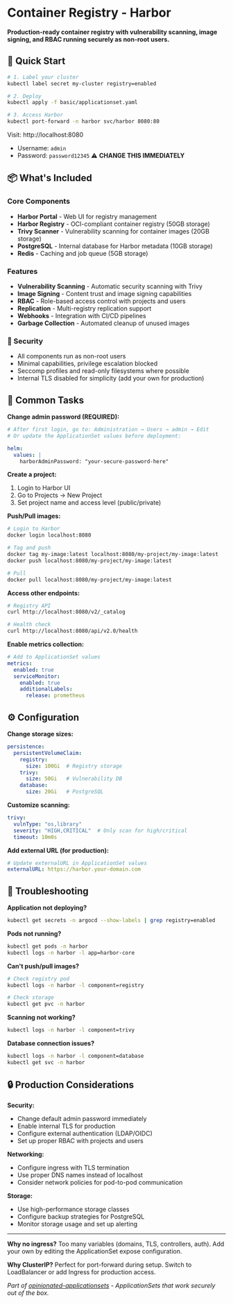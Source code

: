 # Container Registry - Harbor

**Production-ready container registry with vulnerability scanning, image signing, and RBAC running securely as non-root users.**

## 🚀 Quick Start

```bash
# 1. Label your cluster
kubectl label secret my-cluster registry=enabled

# 2. Deploy
kubectl apply -f basic/applicationset.yaml

# 3. Access Harbor
kubectl port-forward -n harbor svc/harbor 8080:80
```

Visit: http://localhost:8080
- Username: `admin`
- Password: `password12345` ⚠️ **CHANGE THIS IMMEDIATELY**

## 📦 What's Included

### **Core Components**
- **Harbor Portal** - Web UI for registry management
- **Harbor Registry** - OCI-compliant container registry (50GB storage)
- **Trivy Scanner** - Vulnerability scanning for container images (20GB storage)
- **PostgreSQL** - Internal database for Harbor metadata (10GB storage)
- **Redis** - Caching and job queue (5GB storage)

### **Features**
- **Vulnerability Scanning** - Automatic security scanning with Trivy
- **Image Signing** - Content trust and image signing capabilities
- **RBAC** - Role-based access control with projects and users
- **Replication** - Multi-registry replication support
- **Webhooks** - Integration with CI/CD pipelines
- **Garbage Collection** - Automated cleanup of unused images

### **🔐 Security**
- All components run as non-root users
- Minimal capabilities, privilege escalation blocked
- Seccomp profiles and read-only filesystems where possible
- Internal TLS disabled for simplicity (add your own for production)

## 🔧 Common Tasks

**Change admin password (REQUIRED):**
```bash
# After first login, go to: Administration → Users → admin → Edit
# Or update the ApplicationSet values before deployment:
```
```yaml
helm:
  values: |
    harborAdminPassword: "your-secure-password-here"
```

**Create a project:**
1. Login to Harbor UI
2. Go to Projects → New Project
3. Set project name and access level (public/private)

**Push/Pull images:**
```bash
# Login to Harbor
docker login localhost:8080

# Tag and push
docker tag my-image:latest localhost:8080/my-project/my-image:latest
docker push localhost:8080/my-project/my-image:latest

# Pull
docker pull localhost:8080/my-project/my-image:latest
```

**Access other endpoints:**
```bash
# Registry API
curl http://localhost:8080/v2/_catalog

# Health check
curl http://localhost:8080/api/v2.0/health
```

**Enable metrics collection:**
```yaml
# Add to ApplicationSet values
metrics:
  enabled: true
  serviceMonitor:
    enabled: true
    additionalLabels:
      release: prometheus
```

## ⚙️ Configuration

**Change storage sizes:**
```yaml
persistence:
  persistentVolumeClaim:
    registry:
      size: 100Gi  # Registry storage
    trivy:
      size: 50Gi   # Vulnerability DB
    database:
      size: 20Gi   # PostgreSQL
```

**Customize scanning:**
```yaml
trivy:
  vulnType: "os,library"
  severity: "HIGH,CRITICAL"  # Only scan for high/critical
  timeout: 10m0s
```

**Add external URL (for production):**
```yaml
# Update externalURL in ApplicationSet values
externalURL: https://harbor.your-domain.com
```

## 🐛 Troubleshooting

**Application not deploying?**
```bash
kubectl get secrets -n argocd --show-labels | grep registry=enabled
```

**Pods not running?**
```bash
kubectl get pods -n harbor
kubectl logs -n harbor -l app=harbor-core
```

**Can't push/pull images?**
```bash
# Check registry pod
kubectl logs -n harbor -l component=registry

# Check storage
kubectl get pvc -n harbor
```

**Scanning not working?**
```bash
kubectl logs -n harbor -l component=trivy
```

**Database connection issues?**
```bash
kubectl logs -n harbor -l component=database
kubectl get svc -n harbor
```

## 🔒 Production Considerations

**Security:**
- Change default admin password immediately
- Enable internal TLS for production
- Configure external authentication (LDAP/OIDC)
- Set up proper RBAC with projects and users

**Networking:**
- Configure ingress with TLS termination
- Use proper DNS names instead of localhost
- Consider network policies for pod-to-pod communication

**Storage:**
- Use high-performance storage classes
- Configure backup strategies for PostgreSQL
- Monitor storage usage and set up alerting

---

**Why no ingress?** Too many variables (domains, TLS, controllers, auth). Add your own by editing the ApplicationSet expose configuration.

**Why ClusterIP?** Perfect for port-forward during setup. Switch to LoadBalancer or add Ingress for production access.

*Part of [opinionated-applicationsets](../README.md) - ApplicationSets that work securely out of the box.*
